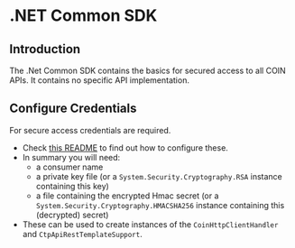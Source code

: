 # .NET Common SDK

## Introduction

The .Net Common SDK contains the basics for secured access to all COIN APIs.
It contains no specific API implementation.

## Configure Credentials

For secure access credentials are required.
- Check [this README](https://gitlab.com/verenigingcoin-public/consumer-configuration/-/blob/master/README.md) to find out how to configure these.
- In summary you will need:
    - a consumer name
    - a private key file (or a `System.Security.Cryptography.RSA` instance containing this key)
    - a file containing the encrypted Hmac secret
    (or a `System.Security.Cryptography.HMACSHA256` instance containing this (decrypted) secret)
- These can be used to create instances of the `CoinHttpClientHandler` and `CtpApiRestTemplateSupport`.